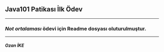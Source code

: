 ## Java101 Patikası İlk Ödev

-------

### ***Not ortalaması*** ödevi için Readme dosyası oluturulmuştur.

----
#### ***Ozan İKE***
